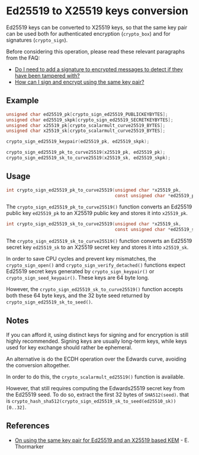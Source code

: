 # Ed25519 to X25519 keys conversion

Ed25519 keys can be converted to X25519 keys, so that the same key pair can be used both for authenticated encryption (`crypto_box`) and for signatures (`crypto_sign`).

Before considering this operation, please read these relevant paragraphs from the FAQ:

  - [Do I need to add a signature to encrypted messages to detect if they have been tampered with?](../quickstart#do-i-need-to-add-a-signature-to-encrypted-messages-to-detect-if-they-have-been-tampered-with)
  - [How can I sign and encrypt using the same key pair?](../quickstart#how-can-i-sign-and-encrypt-using-the-same-key-pair)

## Example

``` c
unsigned char ed25519_pk[crypto_sign_ed25519_PUBLICKEYBYTES];
unsigned char ed25519_skpk[crypto_sign_ed25519_SECRETKEYBYTES];
unsigned char x25519_pk[crypto_scalarmult_curve25519_BYTES];
unsigned char x25519_sk[crypto_scalarmult_curve25519_BYTES];

crypto_sign_ed25519_keypair(ed25519_pk, ed25519_skpk);

crypto_sign_ed25519_pk_to_curve25519(x25519_pk, ed25519_pk);
crypto_sign_ed25519_sk_to_curve25519(x25519_sk, ed25519_skpk);
```

## Usage

``` c
int crypto_sign_ed25519_pk_to_curve25519(unsigned char *x25519_pk,
                                         const unsigned char *ed25519_pk);
```

The `crypto_sign_ed25519_pk_to_curve25519()` function converts an Ed25519 public key `ed25519_pk` to an X25519 public key and stores it into `x25519_pk`.

``` c
int crypto_sign_ed25519_sk_to_curve25519(unsigned char *x25519_sk,
                                         const unsigned char *ed25519_sk);
```

The `crypto_sign_ed25519_sk_to_curve25519()` function converts an Ed25519 secret key `ed25519_sk` to an X25519 secret key and stores it into `x25519_sk`.

In order to save CPU cycles and prevent key mismatches, the `crypto_sign_open()` and `crypto_sign_verify_detached()` functions expect Ed25519 secret keys generated by `crypto_sign_keypair()` or `crypto_sign_seed_keypair()`. These keys are 64 byte long.

However, the `crypto_sign_ed25519_sk_to_curve25519()` function accepts both these 64 byte keys, and the 32 byte seed returned by `crypto_sign_ed25519_sk_to_seed()`.

## Notes

If you can afford it, using distinct keys for signing and for encryption is still highly recommended. Signing keys are usually long-term keys, while keys used for key exchange should rather be ephemeral.

An alternative is do the ECDH operation over the Edwards curve, avoiding the conversion altogether.

In order to do this, the `crypto_scalarmult_ed25519()` function is available.

However, that still requires computing the Edwards25519 secret key from the Ed25519 seed. To do so, extract the first 32 bytes of `SHA512(seed)`. that is `crypto_hash_sha512(crypto_sign_ed25519_sk_to_seed(ed25510_sk))[0..32]`.

## References

  - [On using the same key pair for Ed25519 and an X25519 based KEM](https://eprint.iacr.org/2021/509.pdf) - E. Thormarker

